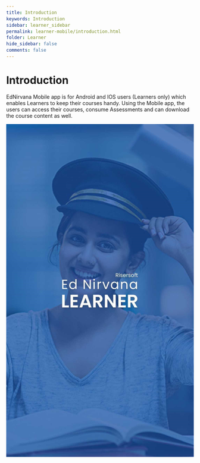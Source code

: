 ```yaml
---
title: Introduction
keywords: Introduction
sidebar: learner_sidebar
permalink: learner-mobile/introduction.html
folder: Learner
hide_sidebar: false
comments: false
---
```







# Introduction

EdNirvana Mobile app is for Android and IOS users (Learners only) which enables Learners to keep their courses handy. Using the Mobile app, the users can access their courses, consume Assessments and can download the course content as well.

![](/images/homescreen.png)